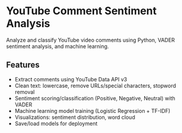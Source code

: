 # YouTube Comment Sentiment Analysis

Analyze and classify YouTube video comments using Python, VADER sentiment analysis, and machine learning.

## Features
- Extract comments using YouTube Data API v3
- Clean text: lowercase, remove URLs/special characters, stopword removal
- Sentiment scoring/classification (Positive, Negative, Neutral) with VADER
- Machine learning model training (Logistic Regression + TF-IDF)
- Visualizations: sentiment distribution, word cloud
- Save/load models for deployment


